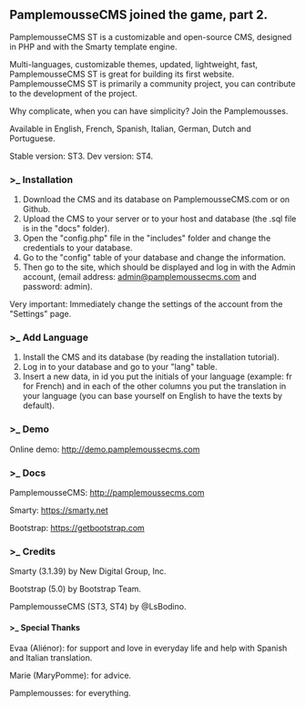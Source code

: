 ## PamplemousseCMS joined the game, part 2.

PamplemousseCMS ST is a customizable and open-source CMS, designed in PHP and with the Smarty template engine.

Multi-languages, customizable themes, updated, lightweight, fast, PamplemousseCMS ST is great for building its first website.
PamplemousseCMS ST is primarily a community project, you can contribute to the development of the project.

Why complicate, when you can have simplicity? Join the Pamplemousses.

Available in English, French, Spanish, Italian, German, Dutch and Portuguese.

Stable version: ST3.
Dev version: ST4.

### >_ Installation

1. Download the CMS and its database on PamplemousseCMS.com or on Github.
2. Upload the CMS to your server or to your host and database (the .sql file is in the "docs" folder).
3. Open the "config.php" file in the "includes" folder and change the credentials to your database.
4. Go to the "config" table of your database and change the information.
5. Then go to the site, which should be displayed and log in with the Admin account, (email address: admin@pamplemoussecms.com and password: admin).

Very important: Immediately change the settings of the account from the "Settings" page.


### >_ Add Language

1. Install the CMS and its database (by reading the installation tutorial).
2. Log in to your database and go to your "lang" table.
3. Insert a new data, in id you put the initials of your language (example: fr for French) and in each of the other columns you put the translation in your language (you can base yourself on English to have the texts by default).


### >_ Demo

Online demo: http://demo.pamplemoussecms.com


### >_ Docs

PamplemousseCMS: http://pamplemoussecms.com

Smarty: https://smarty.net

Bootstrap: https://getbootstrap.com


### >_ Credits

Smarty (3.1.39) by New Digital Group, Inc.

Bootstrap (5.0) by Bootstrap Team.

PamplemousseCMS (ST3, ST4) by @LsBodino.


#### >_ Special Thanks

Evaa (Aliénor): for support and love in everyday life and help with Spanish and Italian translation.

Marie (MaryPomme): for advice.

Pamplemousses: for everything.